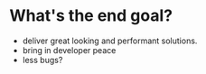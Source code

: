 # What's the end goal?

- deliver great looking and performant solutions.
- bring in developer peace
- less bugs?